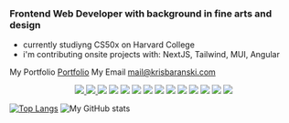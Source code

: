 ### Frontend Web Developer with background in fine arts and design

- currently studiyng CS50x on Harvard College
- i'm contributing onsite projects with: NextJS, Tailwind, MUI, Angular

My Portfolio [Portfolio](https://krisbaranski.com)
My Email [mail@krisbaranski.com](mailto:mail@krisbaranski.com)

<p align="center">
<a href="https://krisbaranski.com">
   <i class="fa-solid fa-user"></i>
</a>
<a href="https://skillicons.dev">
  <img src="https://skillicons.dev/icons?i=linkedin" />
</a>
<a href="https://skillicons.dev">
  <img src="https://skillicons.dev/icons?i=linkedin" />
</a>
  <img src="https://skillicons.dev/icons?i=js" />
  <img src="https://skillicons.dev/icons?i=python" />
  <img src="https://skillicons.dev/icons?i=react" />
  <img src="https://skillicons.dev/icons?i=nextjs" />
  <img src="https://skillicons.dev/icons?i=angular" />
  <img src="https://skillicons.dev/icons?i=flask" />
  <img src="https://skillicons.dev/icons?i=html" />
  <img src="https://skillicons.dev/icons?i=tailwind" />
  <img src="https://skillicons.dev/icons?i=materialui" />
  <img src="https://skillicons.dev/icons?i=css" />
  <img src="https://skillicons.dev/icons?i=git" />
  <img src="https://skillicons.dev/icons?i=sqlite" />
</p>

<p align="center">
  
[![Top Langs](https://github-readme-stats.vercel.app/api/top-langs/?username=krisbaranski&layout=compact&theme=nord)](https://github.com/krisbaranski/github-readme-stats)
![My GitHub stats](https://github-readme-stats.vercel.app/api?username=krisbaranski&theme=nord&layout=compact&hide=stars,issues&show_icons=true&rank_icon=percentile)

</p>
